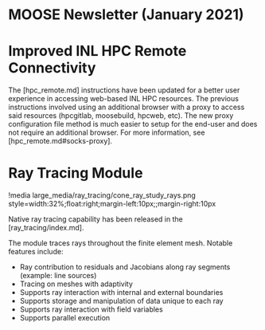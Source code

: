 # MOOSE Newsletter (January 2021)

# Improved INL HPC Remote Connectivity

The [hpc_remote.md] instructions have been updated for a better user experience in accessing web-based INL HPC resources. The previous instructions involved using an additional browser with a proxy to access said resources (hpcgitlab, moosebuild, hpcweb, etc). The new proxy configuration file method is much easier to setup for the end-user and does not require an additional browser. For more information, see [hpc_remote.md#socks-proxy].

# Ray Tracing Module

!media large_media/ray_tracing/cone_ray_study_rays.png style=width:32%;float:right;margin-left:10px;;margin-right:10px

Native ray tracing capability has been released in the [ray_tracing/index.md].

The module traces rays throughout the finite element mesh. Notable features include:

- Ray contribution to residuals and Jacobians along ray segments (example: line sources)
- Tracing on meshes with adaptivity
- Supports ray interaction with internal and external boundaries
- Supports storage and manipulation of data unique to each ray
- Supports ray interaction with field variables
- Supports parallel execution
